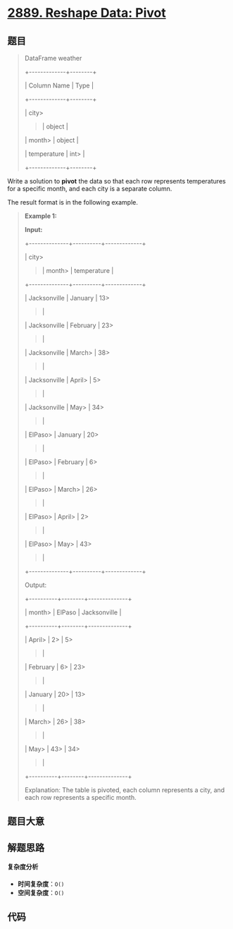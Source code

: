 # [2889. Reshape Data: Pivot](https://leetcode.com/problems/reshape-data-pivot/)

## 题目

> DataFrame weather
>
> +-------------+--------+
>
> | Column Name | Type |
>
> +-------------+--------+
>
> | city>
>
> > | object |
>
> | month>
> | object |
>
> | temperature | int>
> |
>
> +-------------+--------+

Write a solution to **pivot** the data so that each row represents
temperatures for a specific month, and each city is a separate column.

The result format is in the following example.

> **Example 1:**
>
> **Input:**
>
> +--------------+----------+-------------+
>
> | city>
>
> > | month>
> > | temperature |
>
> +--------------+----------+-------------+
>
> | Jacksonville | January | 13>
>
> > |
>
> | Jacksonville | February | 23>
>
> > |
>
> | Jacksonville | March>
> | 38>
>
> > |
>
> | Jacksonville | April>
> | 5>
>
> > |
>
> | Jacksonville | May>
> | 34>
>
> > |
>
> | ElPaso>
> | January | 20>
>
> > |
>
> | ElPaso>
> | February | 6>
>
> > |
>
> | ElPaso>
> | March>
> | 26>
>
> > |
>
> | ElPaso>
> | April>
> | 2>
>
> > |
>
> | ElPaso>
> | May>
> | 43>
>
> > |
>
> +--------------+----------+-------------+
>
> Output:
>
> +----------+--------+--------------+
>
> | month>
> | ElPaso | Jacksonville |
>
> +----------+--------+--------------+
>
> | April>
> | 2>
> | 5>
>
> > |
>
> | February | 6>
> | 23>
>
> > |
>
> | January | 20>
> | 13>
>
> > |
>
> | March>
> | 26>
> | 38>
>
> > |
>
> | May>
> | 43>
> | 34>
>
> > |
>
> +----------+--------+--------------+
>
> Explanation: The table is pivoted, each column represents a city, and each row represents a specific month.

## 题目大意

## 解题思路

#### 复杂度分析

- **时间复杂度**：`O()`
- **空间复杂度**：`O()`

## 代码

```javascript

```
